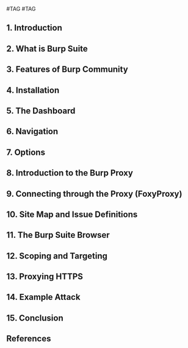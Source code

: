 #TAG #TAG

## 1. Introduction


## 2. What is Burp Suite


## 3. Features of Burp Community


## 4. Installation


## 5. The Dashboard


## 6. Navigation


## 7. Options


## 8. Introduction to the Burp Proxy


## 9. Connecting through the Proxy (FoxyProxy)


## 10. Site Map and Issue Definitions


## 11. The Burp Suite Browser


## 12. Scoping and Targeting


## 13. Proxying HTTPS


## 14. Example Attack


## 15. Conclusion


## References

